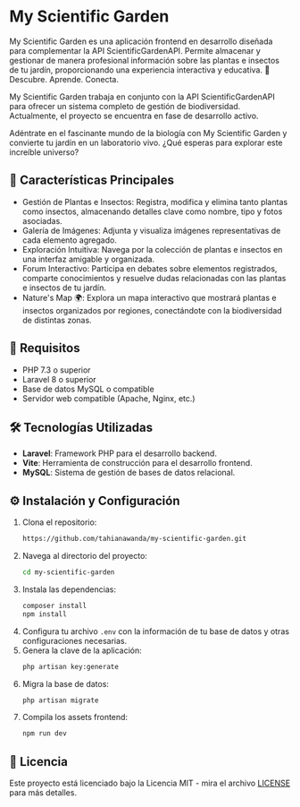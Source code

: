 # My Scientific Garden

My Scientific Garden es una aplicación frontend en desarrollo diseñada para complementar la API ScientificGardenAPI. Permite almacenar y gestionar de manera profesional información sobre las plantas e insectos de tu jardín, proporcionando una experiencia interactiva y educativa.
🌿 Descubre. Aprende. Conecta.

My Scientific Garden trabaja en conjunto con la API ScientificGardenAPI para ofrecer un sistema completo de gestión de biodiversidad. Actualmente, el proyecto se encuentra en fase de desarrollo activo.

Adéntrate en el fascinante mundo de la biología con My Scientific Garden y convierte tu jardín en un laboratorio vivo. ¿Qué esperas para explorar este increíble universo?

## 🚀 **Características Principales**

- Gestión de Plantas e Insectos: Registra, modifica y elimina tanto plantas como insectos, almacenando detalles clave como nombre, tipo y fotos asociadas.
- Galería de Imágenes: Adjunta y visualiza imágenes representativas de cada elemento agregado.
- Exploración Intuitiva: Navega por la colección de plantas e insectos en una interfaz amigable y organizada.
- Forum Interactivo: Participa en debates sobre elementos registrados, comparte conocimientos y resuelve dudas relacionadas con las plantas e insectos de tu jardín.
- Nature's Map 🌍: Explora un mapa interactivo que mostrará plantas e insectos organizados por regiones, conectándote con la biodiversidad de distintas zonas.
    
## 📜 **Requisitos**

- PHP 7.3 o superior
- Laravel 8 o superior
- Base de datos MySQL o compatible
- Servidor web compatible (Apache, Nginx, etc.)

## 🛠️ Tecnologías Utilizadas

- **Laravel**: Framework PHP para el desarrollo backend.
- **Vite**: Herramienta de construcción para el desarrollo frontend.
- **MySQL**: Sistema de gestión de bases de datos relacional.

## ⚙️ Instalación y Configuración

1. Clona el repositorio:
    ```sh
    https://github.com/tahianawanda/my-scientific-garden.git
    ```
2. Navega al directorio del proyecto:
    ```sh
    cd my-scientific-garden
    ```
3. Instala las dependencias:
    ```sh
    composer install
    npm install
    ```
4. Configura tu archivo `.env` con la información de tu base de datos y otras configuraciones necesarias.
5. Genera la clave de la aplicación:
    ```sh
    php artisan key:generate
    ```
6. Migra la base de datos:
    ```sh
    php artisan migrate
    ```
7. Compila los assets frontend:
    ```sh
    npm run dev
    ```


## 📜 Licencia

Este proyecto está licenciado bajo la Licencia MIT - mira el archivo [LICENSE](LICENSE) para más detalles.
